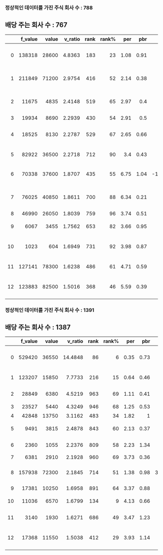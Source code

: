 ### 정상적인 데이터를 가진 주식 회사 수 :  788
## 배당 주는 회사 수 :  767
|    |   f_value |   value |   v_ratio |   rank |   rank% |   per |   pbr |     debt | name         | url                                                            | dart_url                                                                                                                                                                                               |
|---:|----------:|--------:|----------:|-------:|--------:|------:|------:|---------:|:-------------|:---------------------------------------------------------------|:-------------------------------------------------------------------------------------------------------------------------------------------------------------------------------------------------------|
|  0 |    138318 |   28600 |    4.8363 |    183 |      23 |  1.08 |  0.91 |   41.767 | 티와이홀딩스 | [naver](https://finance.naver.com/item/coinfo.nhn?code=363280) | [dart](http://m.dart.fss.or.kr/html_mdart/MD1006.html?screenid=md1001&textCrpNm=%ED%8B%B0%EC%99%80%EC%9D%B4%ED%99%80%EB%94%A9%EC%8A%A4&stype=md1001&currentPage=1&startDate=20201214&endDate=20210614) |
|  1 |    211849 |   71200 |    2.9754 |    416 |      52 |  2.14 |  0.38 |   32.616 | KPX홀딩스    | [naver](https://finance.naver.com/item/coinfo.nhn?code=092230) | [dart](http://m.dart.fss.or.kr/html_mdart/MD1006.html?screenid=md1001&textCrpNm=KPX%ED%99%80%EB%94%A9%EC%8A%A4&stype=md1001&currentPage=1&startDate=20201214&endDate=20210614)                         |
|  2 |     11675 |    4835 |    2.4148 |    519 |      65 |  2.97 |  0.4  |   21.193 | 한솔홀딩스   | [naver](https://finance.naver.com/item/coinfo.nhn?code=004150) | [dart](http://m.dart.fss.or.kr/html_mdart/MD1006.html?screenid=md1001&textCrpNm=%ED%95%9C%EC%86%94%ED%99%80%EB%94%A9%EC%8A%A4&stype=md1001&currentPage=1&startDate=20201214&endDate=20210614)          |
|  3 |     19934 |    8690 |    2.2939 |    430 |      54 |  2.91 |  0.5  |   22.894 | 대덕         | [naver](https://finance.naver.com/item/coinfo.nhn?code=008060) | [dart](http://m.dart.fss.or.kr/html_mdart/MD1006.html?screenid=md1001&textCrpNm=%EB%8C%80%EB%8D%95&stype=md1001&currentPage=1&startDate=20201214&endDate=20210614)                                     |
|  4 |     18525 |    8130 |    2.2787 |    529 |      67 |  2.65 |  0.66 |   28.779 | 유수홀딩스   | [naver](https://finance.naver.com/item/coinfo.nhn?code=000700) | [dart](http://m.dart.fss.or.kr/html_mdart/MD1006.html?screenid=md1001&textCrpNm=%EC%9C%A0%EC%88%98%ED%99%80%EB%94%A9%EC%8A%A4&stype=md1001&currentPage=1&startDate=20201214&endDate=20210614)          |
|  5 |     82922 |   36500 |    2.2718 |    712 |      90 |  3.4  |  0.43 |   11     | 삼정펄프     | [naver](https://finance.naver.com/item/coinfo.nhn?code=009770) | [dart](http://m.dart.fss.or.kr/html_mdart/MD1006.html?screenid=md1001&textCrpNm=%EC%82%BC%EC%A0%95%ED%8E%84%ED%94%84&stype=md1001&currentPage=1&startDate=20201214&endDate=20210614)                   |
|  6 |     70338 |   37600 |    1.8707 |    435 |      55 |  6.75 |  1.04 | -159.291 | F&F홀딩스    | [naver](https://finance.naver.com/item/coinfo.nhn?code=007700) | [dart](http://m.dart.fss.or.kr/html_mdart/MD1006.html?screenid=md1001&textCrpNm=F%26F%ED%99%80%EB%94%A9%EC%8A%A4&stype=md1001&currentPage=1&startDate=20201214&endDate=20210614)                       |
|  7 |     76025 |   40850 |    1.8611 |    700 |      88 |  6.34 |  0.21 |   35.438 | 경동인베스트 | [naver](https://finance.naver.com/item/coinfo.nhn?code=012320) | [dart](http://m.dart.fss.or.kr/html_mdart/MD1006.html?screenid=md1001&textCrpNm=%EA%B2%BD%EB%8F%99%EC%9D%B8%EB%B2%A0%EC%8A%A4%ED%8A%B8&stype=md1001&currentPage=1&startDate=20201214&endDate=20210614) |
|  8 |     46990 |   26050 |    1.8039 |    759 |      96 |  3.74 |  0.51 |   33.21  | 원림         | [naver](https://finance.naver.com/item/coinfo.nhn?code=005820) | [dart](http://m.dart.fss.or.kr/html_mdart/MD1006.html?screenid=md1001&textCrpNm=%EC%9B%90%EB%A6%BC&stype=md1001&currentPage=1&startDate=20201214&endDate=20210614)                                     |
|  9 |      6067 |    3455 |    1.7562 |    653 |      82 |  3.66 |  0.95 |    5.754 | 신풍제지     | [naver](https://finance.naver.com/item/coinfo.nhn?code=002870) | [dart](http://m.dart.fss.or.kr/html_mdart/MD1006.html?screenid=md1001&textCrpNm=%EC%8B%A0%ED%92%8D%EC%A0%9C%EC%A7%80&stype=md1001&currentPage=1&startDate=20201214&endDate=20210614)                   |
| 10 |      1023 |     604 |    1.6949 |    731 |      92 |  3.98 |  0.87 |    4.202 | 미래아이앤지 | [naver](https://finance.naver.com/item/coinfo.nhn?code=007120) | [dart](http://m.dart.fss.or.kr/html_mdart/MD1006.html?screenid=md1001&textCrpNm=%EB%AF%B8%EB%9E%98%EC%95%84%EC%9D%B4%EC%95%A4%EC%A7%80&stype=md1001&currentPage=1&startDate=20201214&endDate=20210614) |
| 11 |    127141 |   78300 |    1.6238 |    486 |      61 |  4.71 |  0.59 |   13.576 | 삼양통상     | [naver](https://finance.naver.com/item/coinfo.nhn?code=002170) | [dart](http://m.dart.fss.or.kr/html_mdart/MD1006.html?screenid=md1001&textCrpNm=%EC%82%BC%EC%96%91%ED%86%B5%EC%83%81&stype=md1001&currentPage=1&startDate=20201214&endDate=20210614)                   |
| 12 |    123883 |   82500 |    1.5016 |    368 |      46 |  5.59 |  0.39 |   32.796 | 농심홀딩스   | [naver](https://finance.naver.com/item/coinfo.nhn?code=072710) | [dart](http://m.dart.fss.or.kr/html_mdart/MD1006.html?screenid=md1001&textCrpNm=%EB%86%8D%EC%8B%AC%ED%99%80%EB%94%A9%EC%8A%A4&stype=md1001&currentPage=1&startDate=20201214&endDate=20210614)          |
### 정상적인 데이터를 가진 주식 회사 수 :  1391
## 배당 주는 회사 수 :  1387
|    |   f_value |   value |   v_ratio |   rank |   rank% |   per |   pbr |    debt | name             | url                                                            | dart_url                                                                                                                                                                                                                 |
|---:|----------:|--------:|----------:|-------:|--------:|------:|------:|--------:|:-----------------|:---------------------------------------------------------------|:-------------------------------------------------------------------------------------------------------------------------------------------------------------------------------------------------------------------------|
|  0 |    529420 |   36550 |   14.4848 |     86 |       6 |  0.35 |  0.73 |  30.997 | 솔브레인홀딩스   | [naver](https://finance.naver.com/item/coinfo.nhn?code=036830) | [dart](http://m.dart.fss.or.kr/html_mdart/MD1006.html?screenid=md1001&textCrpNm=%EC%86%94%EB%B8%8C%EB%A0%88%EC%9D%B8%ED%99%80%EB%94%A9%EC%8A%A4&stype=md1001&currentPage=1&startDate=20201214&endDate=20210614)          |
|  1 |    123207 |   15850 |    7.7733 |    216 |      15 |  0.64 |  0.46 |  83.613 | 해성산업         | [naver](https://finance.naver.com/item/coinfo.nhn?code=034810) | [dart](http://m.dart.fss.or.kr/html_mdart/MD1006.html?screenid=md1001&textCrpNm=%ED%95%B4%EC%84%B1%EC%82%B0%EC%97%85&stype=md1001&currentPage=1&startDate=20201214&endDate=20210614)                                     |
|  2 |     28849 |    6380 |    4.5219 |    963 |      69 |  1.11 |  0.41 |  81.636 | 성도이엔지       | [naver](https://finance.naver.com/item/coinfo.nhn?code=037350) | [dart](http://m.dart.fss.or.kr/html_mdart/MD1006.html?screenid=md1001&textCrpNm=%EC%84%B1%EB%8F%84%EC%9D%B4%EC%97%94%EC%A7%80&stype=md1001&currentPage=1&startDate=20201214&endDate=20210614)                            |
|  3 |     23527 |    5440 |    4.3249 |    946 |      68 |  1.25 |  0.53 |  48.072 | 원익             | [naver](https://finance.naver.com/item/coinfo.nhn?code=032940) | [dart](http://m.dart.fss.or.kr/html_mdart/MD1006.html?screenid=md1001&textCrpNm=%EC%9B%90%EC%9D%B5&stype=md1001&currentPage=1&startDate=20201214&endDate=20210614)                                                       |
|  4 |     42848 |   13750 |    3.1162 |    483 |      34 |  1.82 |  1    |   6.194 | 양지사           | [naver](https://finance.naver.com/item/coinfo.nhn?code=030960) | [dart](http://m.dart.fss.or.kr/html_mdart/MD1006.html?screenid=md1001&textCrpNm=%EC%96%91%EC%A7%80%EC%82%AC&stype=md1001&currentPage=1&startDate=20201214&endDate=20210614)                                              |
|  5 |      9491 |    3815 |    2.4878 |    843 |      60 |  2.13 |  0.37 |  71.356 | 유성티엔에스     | [naver](https://finance.naver.com/item/coinfo.nhn?code=024800) | [dart](http://m.dart.fss.or.kr/html_mdart/MD1006.html?screenid=md1001&textCrpNm=%EC%9C%A0%EC%84%B1%ED%8B%B0%EC%97%94%EC%97%90%EC%8A%A4&stype=md1001&currentPage=1&startDate=20201214&endDate=20210614)                   |
|  6 |      2360 |    1055 |    2.2376 |    809 |      58 |  2.23 |  1.34 |  81.456 | 휴림로봇         | [naver](https://finance.naver.com/item/coinfo.nhn?code=090710) | [dart](http://m.dart.fss.or.kr/html_mdart/MD1006.html?screenid=md1001&textCrpNm=%ED%9C%B4%EB%A6%BC%EB%A1%9C%EB%B4%87&stype=md1001&currentPage=1&startDate=20201214&endDate=20210614)                                     |
|  7 |      6381 |    2910 |    2.1928 |    960 |      69 |  3.73 |  0.36 |  19.7   | SG&G             | [naver](https://finance.naver.com/item/coinfo.nhn?code=040610) | [dart](http://m.dart.fss.or.kr/html_mdart/MD1006.html?screenid=md1001&textCrpNm=SG%26G&stype=md1001&currentPage=1&startDate=20201214&endDate=20210614)                                                                   |
|  8 |    157938 |   72300 |    2.1845 |    714 |      51 |  1.38 |  0.98 | 371.414 | SGC이테크건설    | [naver](https://finance.naver.com/item/coinfo.nhn?code=016250) | [dart](http://m.dart.fss.or.kr/html_mdart/MD1006.html?screenid=md1001&textCrpNm=SGC%EC%9D%B4%ED%85%8C%ED%81%AC%EA%B1%B4%EC%84%A4&stype=md1001&currentPage=1&startDate=20201214&endDate=20210614)                         |
|  9 |     17381 |   10250 |    1.6958 |    891 |      64 |  3.37 |  0.88 |  43.366 | 케이엠           | [naver](https://finance.naver.com/item/coinfo.nhn?code=083550) | [dart](http://m.dart.fss.or.kr/html_mdart/MD1006.html?screenid=md1001&textCrpNm=%EC%BC%80%EC%9D%B4%EC%97%A0&stype=md1001&currentPage=1&startDate=20201214&endDate=20210614)                                              |
| 10 |     11036 |    6570 |    1.6799 |    134 |       9 |  4.13 |  0.66 |  18.12  | 동원개발         | [naver](https://finance.naver.com/item/coinfo.nhn?code=013120) | [dart](http://m.dart.fss.or.kr/html_mdart/MD1006.html?screenid=md1001&textCrpNm=%EB%8F%99%EC%9B%90%EA%B0%9C%EB%B0%9C&stype=md1001&currentPage=1&startDate=20201214&endDate=20210614)                                     |
| 11 |      3140 |    1930 |    1.6271 |    686 |      49 |  3.47 |  1.23 |  35.264 | 넥스트아이       | [naver](https://finance.naver.com/item/coinfo.nhn?code=137940) | [dart](http://m.dart.fss.or.kr/html_mdart/MD1006.html?screenid=md1001&textCrpNm=%EB%84%A5%EC%8A%A4%ED%8A%B8%EC%95%84%EC%9D%B4&stype=md1001&currentPage=1&startDate=20201214&endDate=20210614)                            |
| 12 |     17368 |   11550 |    1.5038 |    412 |      29 |  3.93 |  1.14 |  27.866 | 피에스케이홀딩스 | [naver](https://finance.naver.com/item/coinfo.nhn?code=031980) | [dart](http://m.dart.fss.or.kr/html_mdart/MD1006.html?screenid=md1001&textCrpNm=%ED%94%BC%EC%97%90%EC%8A%A4%EC%BC%80%EC%9D%B4%ED%99%80%EB%94%A9%EC%8A%A4&stype=md1001&currentPage=1&startDate=20201214&endDate=20210614) |
